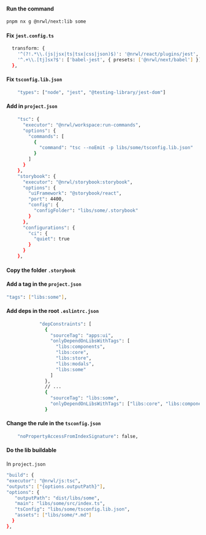 #### Run the command

```bash
pnpm nx g @nrwl/next:lib some
```

#### Fix `jest.config.ts`

```bash
  transform: {
    '^(?!.*\\.(js|jsx|ts|tsx|css|json)$)': '@nrwl/react/plugins/jest',
    '^.+\\.[tj]sx?$': ['babel-jest', { presets: ['@nrwl/next/babel'] }],
  },
```

#### Fix `tsconfig.lib.json`

```bash
    "types": ["node", "jest", "@testing-library/jest-dom"]
```

#### Add in `project.json`

```bash
    "tsc": {
      "executor": "@nrwl/workspace:run-commands",
      "options": {
        "commands": [
          {
            "command": "tsc --noEmit -p libs/some/tsconfig.lib.json"
          }
        ]
      }
    },
    "storybook": {
      "executor": "@nrwl/storybook:storybook",
      "options": {
        "uiFramework": "@storybook/react",
        "port": 4400,
        "config": {
          "configFolder": "libs/some/.storybook"
        }
      },
      "configurations": {
        "ci": {
          "quiet": true
        }
      }
    },
```

#### Copy the folder `.storybook`

#### Add a tag in the `project.json`

```bash
"tags": ["libs:some"],
```

#### Add deps in the root `.eslintrc.json`

```bash
            "depConstraints": [
              {
                "sourceTag": "apps:ui",
                "onlyDependOnLibsWithTags": [
                  "libs:components",
                  "libs:core",
                  "libs:store",
                  "libs:modals",
                  "libs:some"
                ]
              },
              // ...
              {
                "sourceTag": "libs:some",
                "onlyDependOnLibsWithTags": ["libs:core", "libs:components"]
              }
```

#### Change the rule in the `tsconfig.json`

```bash
    "noPropertyAccessFromIndexSignature": false,
```

#### Do the lib buildable

In `project.json`

```bash
"build": {
"executor": "@nrwl/js:tsc",
"outputs": ["{options.outputPath}"],
"options": {
   "outputPath": "dist/libs/some",
   "main": "libs/some/src/index.ts",
   "tsConfig": "libs/some/tsconfig.lib.json",
   "assets": ["libs/some/*.md"]
  }
},
```
